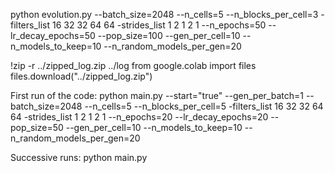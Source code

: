 python evolution.py --batch_size=2048 --n_cells=5 --n_blocks_per_cell=3 -filters_list 16 32 32 64 64 -strides_list 1 2 1 2 1 --n_epochs=50 --lr_decay_epochs=50 --pop_size=100 --gen_per_cell=10 --n_models_to_keep=10 --n_random_models_per_gen=20

!zip -r ../zipped_log.zip ../log
from google.colab import files
files.download("../zipped_log.zip")

First run of the code:
python main.py --start="true" --gen_per_batch=1 --batch_size=2048 --n_cells=5 --n_blocks_per_cell=5 -filters_list 16 32 32 64 64 -strides_list 1 2 1 2 1 --n_epochs=20 --lr_decay_epochs=20 --pop_size=50 --gen_per_cell=10 --n_models_to_keep=10 --n_random_models_per_gen=20

Successive runs:
python main.py
